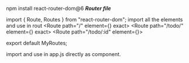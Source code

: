 npm install react-router-dom@6
*************************************Router file*************************************

import { Route, Routes } from "react-router-dom";
import all the elements and use in rout
<Routes>
      <Route path="/" element={<CreateTodo />} exact></Route>
      <Route path="/todo/" element={<TodoList />} exact></Route>
      <Route path="/todo/:id" element={<TodoPage />}></Route>
</Routes>

export default MyRoutes;


import and use in app.js directly as component.